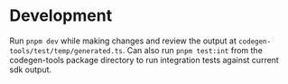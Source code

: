 # Development
Run `pnpm dev` while making changes and review the output at `codegen-tools/test/temp/generated.ts`. Can also run `pnpm test:int` from the codegen-tools package directory to run integration tests against current sdk output.